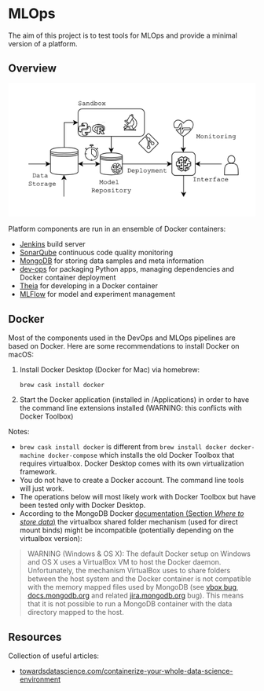 # MLOps

The aim of this project is to test tools for MLOps and provide a minimal version of a platform. 

## Overview

<p align="center">
  <img src=images/ml-ops.png>
</p>

Platform components are run in an ensemble of Docker containers:

 - [Jenkins](jenkins/) build server
 - [SonarQube](sonarqube/) continuous code quality monitoring
 - [MongoDB](mongodb/) for storing data samples and meta information
 - [dev-ops](https://github.com/lrothack/dev-ops) for packaging Python apps, managing dependencies and Docker container deployment 
 - [Theia](sandbox/) for developing in a Docker container 
 - [MLFlow](sandbox/) for model and experiment management

## Docker

Most of the components used in the DevOps and MLOps pipelines are based on Docker. Here are some recommendations to install Docker on macOS:

1. Install Docker Desktop (Docker for Mac) via homebrew:
   ```
   brew cask install docker
   ```

2. Start the Docker application (installed in /Applications) in order to have the command line extensions installed (WARNING: this conflicts with Docker Toolbox)

Notes: 
 - `brew cask install docker` is different from `brew install docker docker-machine docker-compose` which installs the old Docker Toolbox that requires virtualbox. Docker Desktop comes with its own virtualization framework.
 - You do not have to create a Docker account. The command line tools will just work.
 - The operations below will most likely work with Docker Toolbox but have been tested only with Docker Desktop. 
 - According to the MongoDB Docker [documentation (Section *Where to store data*)](https://hub.docker.com/_/mongo) the virtualbox shared folder mechanism (used for direct mount binds) might be incompatible (potentially depending on the virtualbox version):
>WARNING (Windows & OS X): The default Docker setup on Windows and OS X uses a VirtualBox VM to host the Docker daemon. Unfortunately, the mechanism VirtualBox uses to share folders between the host system and the Docker container is not compatible with the memory mapped files used by MongoDB (see [vbox bug](https://www.virtualbox.org/ticket/819), [docs.mongodb.org](https://docs.mongodb.com/manual/administration/production-notes/#fsync-on-directories) and related [jira.mongodb.org](https://jira.mongodb.org/browse/SERVER-8600) bug). This means that it is not possible to run a MongoDB container with the data directory mapped to the host.

## Resources 

Collection of useful articles:

 - [towardsdatascience.com/containerize-your-whole-data-science-environment](https://towardsdatascience.com/containerize-your-whole-data-science-environment-or-anything-you-want-with-docker-compose-e962b8ce8ce5)